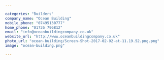 ```yaml
---

categories: "Builders"
company_name: "Ocean Building"
mobile_phone: "07495130777"
home_phone: "01736 796812"
email: "info@oceanbuildingcompany.co.uk"
website_url: "http://www.oceanbuildingcompany.co.uk"
photo_url: "ocean-building/Screen-Shot-2017-02-02-at-11.19.52.png.png"
image: "ocean-building.png"

---
```

